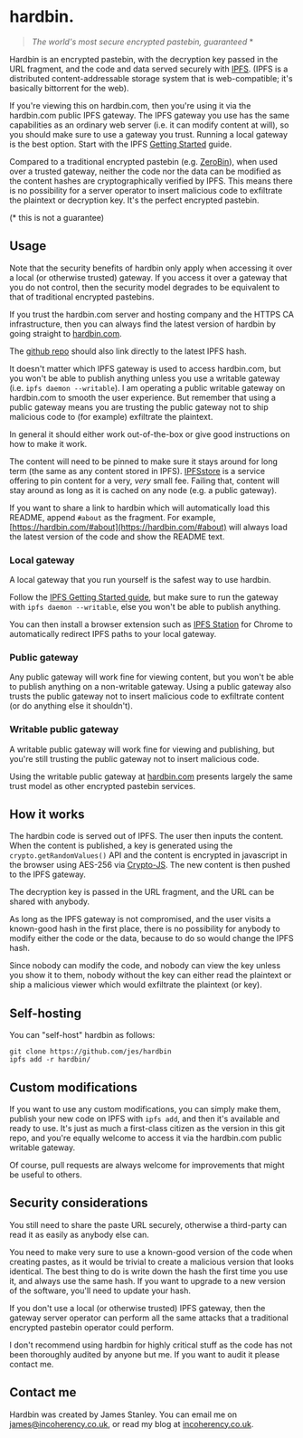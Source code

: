 # hardbin.

> *The world's most secure encrypted pastebin, guaranteed* *

Hardbin is an encrypted pastebin, with the decryption key passed
in the URL fragment, and the code and data served securely with
[IPFS](https://ipfs.io/). (IPFS is a distributed content-addressable
storage system that is web-compatible; it's basically bittorrent for
the web).

If you're viewing this on hardbin.com, then you're using it via the
hardbin.com public IPFS gateway. The IPFS gateway you use has the same
capabilities as an ordinary web server (i.e. it can modify content at
will), so you should make sure to use a gateway you trust. Running
a local gateway is the best option. Start with the IPFS [Getting
Started](https://ipfs.io/docs/getting-started/) guide.

Compared to a traditional encrypted pastebin (e.g.
[ZeroBin](https://zerobin.net)), when used over a trusted gateway, neither
the code nor the data can be modified as the content hashes are
cryptographically verified by IPFS. This means there is no possibility for a
server operator to insert malicious code to exfiltrate the plaintext or
decryption key. It's the perfect encrypted pastebin.

(* this is not a guarantee)

## Usage

Note that the security benefits of hardbin only apply when accessing
it over a local (or otherwise trusted) gateway. If you access it over
a gateway that you do not control, then the security model degrades to
be equivalent to that of traditional encrypted pastebins.

If you trust the hardbin.com server and hosting company and the HTTPS CA
infrastructure, then you can always find the latest version of hardbin
by going straight to [hardbin.com](https://hardbin.com/).

The [github repo](https://github.com/jes/hardbin) should also link
directly to the latest IPFS hash.

It doesn't matter which IPFS gateway is used to access hardbin.com, but
you won't be able to publish anything unless you use a writable gateway
(i.e. ```ipfs daemon --writable```). I am operating a public writable
gateway on hardbin.com to smooth the user experience. But remember that
using a public gateway means you are trusting the public gateway not to
ship malicious code to (for example) exfiltrate the plaintext.

In general it should either work out-of-the-box or give good instructions
on how to make it work.

The content will need to be pinned to make sure it stays
around for long term (the same as any content stored in
IPFS). [IPFSstore](https://ipfsstore.it/) is a service offering to pin
content for a very, *very* small fee. Failing that, content will stay
around as long as it is cached on any node (e.g. a public gateway).

If you want to share a link to hardbin which will automatically
load this README, append ```#about``` as the fragment. For example,
[https://hardbin.com/#about](https://hardbin.com/#about) will always
load the latest version of the code and show the README text.

### Local gateway

A local gateway that you run yourself is the safest way to use hardbin.

Follow the <a href="https://ipfs.io/docs/getting-started/">IPFS Getting
Started guide</a>, but make sure to run the gateway with ```ipfs daemon
--writable```, else you won't be able to publish anything.

You can then install a browser extension such as <a
href="https://chrome.google.com/webstore/detail/ipfs-station/kckhgoigikkadogfdiojcblegfhdnjei">IPFS
Station</a> for Chrome to automatically redirect IPFS paths to your
local gateway.

### Public gateway

Any public gateway will work fine for viewing content, but you won't
be able to publish anything on a non-writable gateway. Using a public
gateway also trusts the public gateway not to insert malicious code to
exfiltrate content (or do anything else it shouldn't).

### Writable public gateway

A writable public gateway will work fine for viewing and publishing,
but you're still trusting the public gateway not to insert malicious code.

Using the writable public gateway at [hardbin.com](https://hardbin.com/)
presents largely the same trust model as other encrypted pastebin
services.

## How it works

The hardbin code is served out of IPFS. The user then inputs
the content. When the content is published, a key is generated
using the ```crypto.getRandomValues()``` API and the content
is encrypted in javascript in the browser using AES-256 via
[Crypto-JS](https://github.com/brix/crypto-js). The new content is then
pushed to the IPFS gateway.

The decryption key is passed in the URL fragment, and the URL can be
shared with anybody.

As long as the IPFS gateway is not compromised, and the user visits a
known-good hash in the first place, there is no possibility for anybody
to modify either the code or the data, because to do so would change
the IPFS hash.

Since nobody can modify the code, and nobody can view the key unless you
show it to them, nobody without the key can either read the plaintext
or ship a malicious viewer which would exfiltrate the plaintext (or key).

## Self-hosting

You can "self-host" hardbin as follows:

    git clone https://github.com/jes/hardbin
    ipfs add -r hardbin/

## Custom modifications

If you want to use any custom modifications, you can simply make them,
publish your new code on IPFS with ```ipfs add```, and then it's
available and ready to use. It's just as much a first-class citizen as
the version in this git repo, and you're equally welcome to access it
via the hardbin.com public writable gateway.

Of course, pull requests are always welcome for improvements that might
be useful to others.

## Security considerations

You still need to share the paste URL securely, otherwise a third-party
can read it as easily as anybody else can.

You need to make very sure to use a known-good version of the code when
creating pastes, as it would be trivial to create a malicious version
that looks identical. The best thing to do is write down the hash the
first time you use it, and always use the same hash. If you want to
upgrade to a new version of the software, you'll need to update your hash.

If you don't use a local (or otherwise trusted) IPFS gateway, then
the gateway server operator can perform all the same attacks that a
traditional encrypted pastebin operator could perform.

I don't recommend using hardbin for highly critical stuff as the code
has not been thoroughly audited by anyone but me. If you want to audit
it please contact me.

## Contact me

Hardbin was created by James Stanley. You can email me on
[james@incoherency.co.uk](mailto:james@incoherency.co.uk), or read my
blog at [incoherency.co.uk](http://incoherency.co.uk/).
